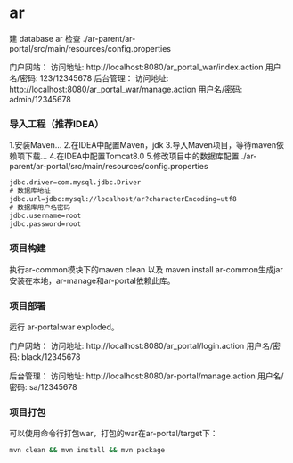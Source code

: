 # ar
建 database ar
检查 ./ar-parent/ar-portal/src/main/resources/config.properties

门户网站： 访问地址: http://localhost:8080/ar_portal_war/index.action
用户名/密码: 123/12345678
后台管理： 访问地址: http://localhost:8080/ar_portal_war/manage.action 
用户名/密码: admin/12345678

### 导入工程（推荐IDEA）
1.安装Maven...
2.在IDEA中配置Maven，jdk
3.导入Maven项目，等待maven依赖项下载...
4.在IDEA中配置Tomcat8.0
5.修改项目中的数据库配置 ./ar-parent/ar-portal/src/main/resources/config.properties
``` xml
jdbc.driver=com.mysql.jdbc.Driver
# 数据库地址
jdbc.url=jdbc:mysql://localhost/ar?characterEncoding=utf8
# 数据库用户名密码
jdbc.username=root
jdbc.password=root

```

### 项目构建
执行ar-common模块下的maven clean 以及 maven install
ar-common生成jar 安装在本地，ar-manage和ar-portal依赖此库。

### 项目部署
运行 ar-portal:war exploded。

门户网站：
访问地址: http://localhost:8080/ar_portal/login.action
用户名/密码: black/12345678

后台管理：
访问地址: http://localhost:8080/ar-portal/manage.action
用户名/密码: sa/12345678

### 项目打包

可以使用命令行打包war，打包的war在ar-portal/target下：
```cmd
mvn clean && mvn install && mvn package
```